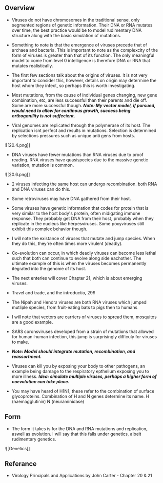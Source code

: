 ## Overview

- Viruses do not have chromosomes in the traditional sense, only segmented regions of genetic information. Their DNA or RNA mutates over time, the best practice would be to model rudimentary DNA structure along with the basic simulation of mutations. 

- Something to note is that the emergence of viruses precede that of archaea and bacteria. This is important to note as the complexcity of the form of viruses is greater than that of its function. The only meaningful model to come from level 0 intelligence is therefore DNA or RNA that mutates realistically. 

- The first few sections talk about the origins of viruses. It is not very important to consider this, however, details on origin may determine the host whom they infect, so perhaps this is worth investigating. 

- Most mutations, from the cause of individual genes changing, new gene combination, etc, are less successful than their parents and die off. Some are more successful though. ***Note: My vector model, if pursued, would need to allow for continous growth, success being orthoganility is not suffecient.***

- Viral genomes are replicated through the polymerase of its host. The replication isnt perfect and results in mutations. Selection is determined by selections pressures such as unique anti gens from hosts.

![[20.4.png]]

- DNA viruses have fewer mutations than RNA viruses due to proof reading. RNA viruses have quasispecies due to the massive genetic variation, mutation is common. 

![[20.6.png]]


- 2 viruses infecting the same host can undergo recombination. both RNA and DNA viruses can do this. 

- Some retroviruses may have DNA gathered from their host. 

- Some viruses have genetic information that codes for protein that is very similar to the host body's protein, often midigating immune response. They probably get DNA from their host, probably when they replicate in the nucleus like herpesviruses. Some poxyviruses still exhibit this complex behavior though. 

- I will note the existance of viruses that mutate and jump species. When they do this, they're often times more virulent (deadly). 

- Co-evolution can occur, in which deadly viruses can become less lethal such that both can continue to evolve along side eachother. The ultimate example of this is when the viruses becomes permanently itegrated into the genome of its host. 

- The next enteries will cover Chapter 21, which is about emerging viruses. 

- Travel and trade, and the introductio, 299 

- The Nipah and Hendra viruses are both RNA viruses which jumped mutliple species, from fruit-eating bats to pigs then to humans. 

- I will note that vectors are carriers of viruses to spread them, mosquitos are a good example. 

- SARS coronsviruses developed from a strain of mutations that allowed for human-human infection, this jump is surprisingly difficuly for viruses to make. 

- ***Note: Model should integrate mutation, recombination, and reassortment.*** 

- Viruses can kill you by exposing your body to other pathogens, an example being damage to the respiratory epthelium exposing you to more illness. ***Idea: simulate multiple viruses, perhaps a higher form of coevolution can take place.*** 

- You may have heard of H1N1, these refer to the combination of surface glycoproteins. Combination of H and N genes determine its name. H (haemagglutinin) N (neuraminidase)

## Form

- The form it takes is for the DNA and RNA mutations and replication, aswell as evolution. I will say that this falls under genetics, albeit rudimentary genetics. 

![[Genetics]]



## Referance 

- Virology Principals and Applications by John Carter - Chapter 20 & 21 